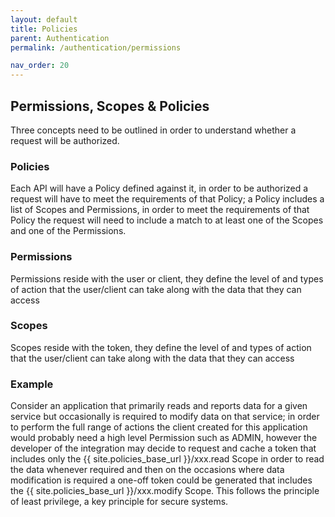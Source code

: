 ```yaml
---
layout: default
title: Policies
parent: Authentication
permalink: /authentication/permissions

nav_order: 20
---
```


## Permissions, Scopes & Policies

Three concepts need to be outlined in order to understand whether a request will be authorized.

### Policies

Each API will have a Policy defined against it, in order to be authorized a request will have to meet the requirements of that Policy; a Policy includes a list of Scopes and Permissions, in order to meet the requirements of that Policy the request will need to include a match to at least one of the Scopes and one of the Permissions.

### Permissions

Permissions reside with the user or client, they define the level of and types of action that the user/client can take along with the data that they can access

### Scopes

Scopes reside with the token, they define the level of and types of action that the user/client can take along with the data that they can access

### Example

Consider an application that primarily reads and reports data for a given service but occasionally is required to modify data on that service; in order to perform the full range of actions the client created for this application would probably need a high level Permission such as ADMIN, however the developer of the integration may decide to request and cache a token that includes only the {{ site.policies_base_url }}/xxx.read Scope in order to read the data whenever required and then on the occasions where data modification is required a one-off token could be generated that includes the {{ site.policies_base_url }}/xxx.modify Scope. This follows the principle of least privilege, a key principle for secure systems.